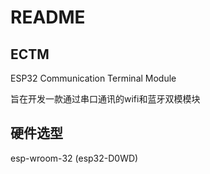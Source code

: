 # **README**

## **ECTM**

ESP32 Communication Terminal Module

旨在开发一款通过串口通讯的wifi和蓝牙双模模块



## 硬件选型

esp-wroom-32 (esp32-D0WD)


